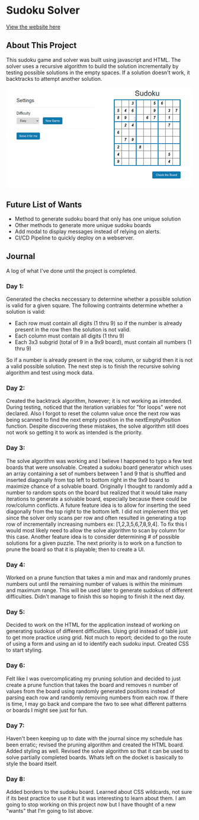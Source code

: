 # Sudoku Solver

[View the website here](https://www.sudoku.scott-curtis.com)

## About This Project
This sudoku game and solver was built using javascript and HTML. The solver uses a recursive algorithm to build the solution incrementally by testing possible solutions in the empty spaces.  If a solution doesn't work, it backtracks to attempt another solution. 

![Sudoku](https://raw.githubusercontent.com/AnodeEdge/sudoku/main/Sudoku.gif)

## Future List of Wants
- Method to generate sudoku board that only has one unique solution
- Other methods to generate more unique sudoku boards
- Add modal to display messages instead of relying on alerts.
- CI/CD Pipeline to quickly deploy on a webserver.

## Journal
A log of what I've done until the project is completed.

### Day 1: 
Generated the checks neccessary to determine whether a possible solution is valid for a given square.  The following contraints determine whether a solution is valid:
- Each row must contain all digits (1 thru 9) so if the number is already present in the row then the solution is  not valid.
- Each column must contain all digits (1 thru 9) 
- Each 3x3 subgrid (total of 9 in a 9x9 board), must contain all numbers (1 thru 9)

So if a number is already present in the row, column, or subgrid then it is not a valid possible solution. The next step is to finish the recursive solving algorithm and test using mock data.

### Day 2:
Created the backtrack algorithm, however; it is not working as intended. During testing, noticed that the iteration variables for "for loops" were not declared. Also I forgot to reset the column value once the next row was being scanned to find the next empty position in the nextEmptyPosition function. Despite discovering these mistakes, the solve algorithm still does not work so getting it to work as intended is the priority.

### Day 3:
The solve algorithm was working and I believe I happened to typo a few test boards that were unsolvable.  Created a sudoku board generator which uses an array containing a set of numbers between 1 and 9 that is shuffled and inserted diagonally from top left to bottom right in the 9x9 board to maximize chance of a solvable board.  Originally I thought to randomly add a number to random spots on the board but realized that it would take many iterations to generate a solvable board, especially because there could be row/column conflicts.  A future feature idea is to allow for inserting the seed diagonally from the top right to the bottom left.  I did not implement this yet since the solver only scans per row and often resulted in generating a top row of incrementally increasing numbers ex: [1,2,3,5,6,7,8,9,4].  To fix this I would most likely need to allow the solve algorithm to scan by column for this case. Another feature idea is to consider determining # of possible solutions for a given puzzle. The next priority is to work on a function to prune the board so that it is playable; then to create a UI.  

### Day 4:
Worked on a prune function that takes a min and max and randomly prunes numbers out until the remaining number of values is within the minimum and maximum range.  This will be used later to generate sudokus of different difficulties.  Didn't manage to finish this so hoping to finish it the next day.

### Day 5:
Decided to work on the HTML for the application instead of working on generating sudokus of different difficulties.  Using grid instead of table just to get more practice using grid.  Not much to report; decided to go the route of using a form and using an id to identify each sudoku input.  Created CSS to start styling.  

### Day 6:
Felt like I was overcomplicating my pruning solution and decided to just create a prune function that takes the board and removes n number of values from the board using randomly generated positions instead of parsing each row and randomly removing numbers from each row.  If there is time, I may go back and compare the two to see what different patterns or boards I might see just for fun.

### Day 7:
Haven't been keeping up to date with the journal since my schedule has been erratic; revised the pruning algorithm and created the HTML board. Added styling as well.  Revised the solve algorithm so that it can be used to solve partially completed boards.  Whats left on the docket is basically to style the board itself.

### Day 8:
Added borders to the sudoku board.  Learned about CSS wildcards, not sure if its best practice to use it but it was interesting to learn about them.  I am going to stop working on this project now but I have thought of a new "wants" that I'm going to list above.
